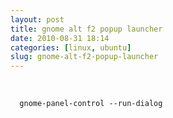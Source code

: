 ```yaml
---
layout: post
title: gnome alt f2 popup launcher
date: 2010-08-31 18:14
categories: [linux, ubuntu]
slug: gnome-alt-f2-popup-launcher
---
```


<p>
 ﻿
 <br/>
 <code>
  gnome-panel-control --run-dialog
 </code>
</p>
